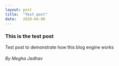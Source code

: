 ```yaml
---
layout: post
title:  "Test post"
date:   2020-04-08
---
```


### This is the test post

Test post to demonstrate how this blog engine works

###### By Megha Jadhav
